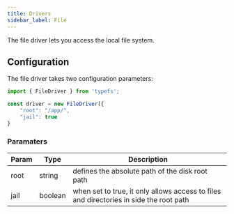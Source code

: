 ```yaml
---
title: Drivers
sidebar_label: File
---
```


The file driver lets you access the local file system.

## Configuration
The file driver takes two configuration parameters:

```typescript
import { FileDriver } from 'typefs';

const driver = new FileDriver({
    "root": "/app/",
    "jail": true
}
```

### Paramaters

| Param | Type            | Description           |
|-------|-----------------|-----------------------|
| root  | string | defines the absolute path of the disk root path |
| jail  | boolean | when set to true, it only allows access to files and directories in side the root path |

